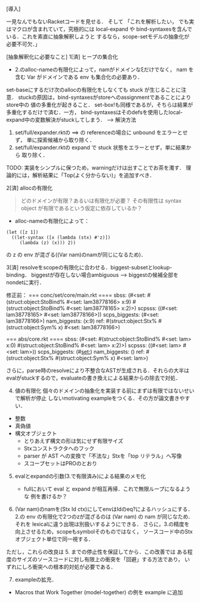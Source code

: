 [導入]

一見なんでもないRacketコードを見せる．
そして
「これを解析したい，
でも実はマクロが含まれていて，究極的には local-expand や
bind-syntaxesを含んでいる．これを素直に抽象解釈しようと
するなら，scope-setモデルの抽象化が必要不可欠．」

[抽象解釈化に必要なこと]
1[済] ヒープの集合化
  - 2.のalloc-nameの有限化によって，namがドメインなξだけでなく，
    nam を含む Var がドメインである env も集合化の必要あり．

  set-baseにするだけ次のallocの有限化をしなくても stuck が生じることに注意．
  stuckの原因は，bind-syntaxesがstoreへのassignmentであることによりstore中の
  値の多重化が起きること．
  set-box!も同様であるが，そちらは結果が多重化するだけで済む．一方，
  bind-syntaxesはそのdefsを使用したlocal-expand中の変数解決がstuckしてしまう．
  --> 解決方法
  1. set/full/expander.rktの ==> の referenceの場合に unbound をエラーとせず，
  単に探索候補から取り除く．
  2. set/full/expander.rktの expand で stuck 状態をエラーとせず，単に結果から
  取り除く．

  TODO: 実装をシンプルに保つため，warningだけは出すことでお茶を濁す．
        理論的には，解析結果に「Top(よく分からない)」を追加すべき．

2[済] allocの有限化
  > どのドメインが有限？あるいは有限化が必要？
  > その有限性は syntax object が有限であるという仮定に依存しているか？

  - alloc-nameの有限化によって：
  ```racket
  (let ([z 1])
    ((let-syntax ([x (lambda (stx) #'z)])
       (lambda (z) (x))) 2))
  ```
  の z の env が混ざる((Var nam)のnamが同じになるため)．

3[済] resolveをscopeの有限化に合わせる．biggest-subsetとlookup-binding．
  biggestが存在しない場合ambiguous --> biggestの候補全部をnondetに実行．

  修正前：
  === conc/set/core/main.rkt ====
  sbss: (#<set: #(struct:object:StoBind% #<set: lam38778166> x:9)
                   #(struct:object:StoBind% #<set: lam38778165> x:2)>)
  scpsss: ((#<set: lam38778165> #<set: lam38778166>))
  scps_biggests: (#<set: lam38778166>)
  nam_biggests: (x:9)
  ref: #(struct:object:Stx% #(struct:object:Sym% x) #<set: lam38778166>)

  === abs/core.rkt ====
  sbss: (#<set: #(struct:object:StoBind% #<set: lam> x:0)
                   #(struct:object:StoBind% #<set: lam> x:2)>)
  scpsss: ((#<set: lam> #<set: lam>))
  scps_biggests: (#<set:>)
  nam_biggests: ()
  ref: #(struct:object:Stx% #(struct:object:Sym% x) #<set: lam>)

  さらに，parse時のresolveにより不整合なASTが生成される．それらの大半は
  evalがstuckするので，evaluateの書き換えによる結果からの除去で対処．


4. 値の有限化
  個々のドメインの抽象化を実装する前にまずは有限ではないせいで解析が停止
  しないmotivating exampleをつくる．その方が論文書きやすい．
  - 整数
  - 真偽値
  - 構文オブジェクト
    + とりあえず構文の形は気にせず有限サイズ
    + Stxコンストラクタへのフック
    + parser が AST への変換で「不法な」Stxを「top リテラル」へ写像
    + スコープセットはPROのとおり

5. evalとexpandの引数(3.で有限済み)による結果のメモ化
   - fullにおいて eval と expand が相互再帰．これで無限ループになるような
     例を書けるか？

6. (Var nam)のnamを(Stx Id ctx)にしてenvはIdのeq?によるハッシュにする．
  2.の env の有限化で2つのzが混ざるのは (Var nam) の nam が同じなため．
  それを lexicalに違う出現は別扱いするようにできる．
  さらに，3.の精度を向上させるため，scopeもsymbolそのものではなく，
  ソースコード中のStxオブジェクト単位で同一視する．
  
  ただし，これらの改良は 5. までの停止性を保証してから．この改善では
  ある程度のサイズのソースコードに対し有限上の衝突を「回避」する方法であり，
  いずれにしろ衝突への根本的対処が必要である．

7. exampleの拡充．
  - Macros that Work Together (model-together) の例を example に追加
